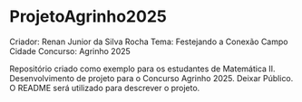 # ProjetoAgrinho2025

Criador: Renan Junior da Silva Rocha
Tema: Festejando a Conexão Campo Cidade
Concurso: Agrinho 2025


Repositório criado como exemplo para os estudantes de Matemática II.
Desenvolvimento de projeto para o Concurso Agrinho 2025.
Deixar Público.
O README será utilizado para descrever o projeto.
